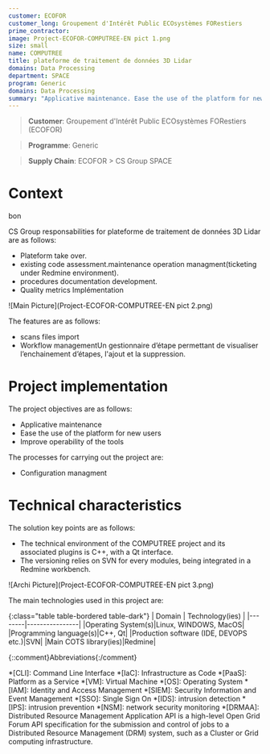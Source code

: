 ```yaml
---
customer: ECOFOR
customer_long: Groupement d'Intérêt Public ECOsystèmes FORestiers
prime_contractor: 
image: Project-ECOFOR-COMPUTREE-EN pict 1.png
size: small
name: COMPUTREE
title: plateforme de traitement de données 3D Lidar
domains: Data Processing
department: SPACE
program: Generic
domains: Data Processing
summary: "Applicative maintenance. Ease the use of the platform for new users. Improve operability of the tools"
---
```


> __Customer__\: Groupement d'Intérêt Public ECOsystèmes FORestiers (ECOFOR)

> __Programme__\: Generic

> __Supply Chain__\: ECOFOR >  CS Group SPACE


# Context

bon

CS Group responsabilities for plateforme de traitement de données 3D Lidar are as follows:
* Plateform take over. 
* existing code assessment.maintenance operation managment(ticketing under Redmine environment). 
* procedures documentation development.
* Quality metrics Implémentation

![Main Picture](Project-ECOFOR-COMPUTREE-EN pict 2.png)

The features are as follows:
* scans files import
* Workflow managementUn gestionnaire d’étape permettant de visualiser l’enchainement d’étapes, l'ajout et la suppression.

# Project implementation

The project objectives are as follows:
* Applicative maintenance
* Ease the use of the platform for new users
* Improve operability of the tools

The processes for carrying out the project are:
* Configuration managment

# Technical characteristics

The solution key points are as follows:
* The technical environment of the COMPUTREE project and its associated plugins is C++, with a Qt interface.
* The versioning relies on SVN for every modules, being integrated in a Redmine workbench.

![Archi Picture](Project-ECOFOR-COMPUTREE-EN pict 3.png)

The main technologies used in this project are:

{:class="table table-bordered table-dark"}
| Domain | Technology(ies) |
|--------|----------------|
|Operating System(s)|Linux, WINDOWS, MacOS|
|Programming language(s)|C++, Qt|
|Production software (IDE, DEVOPS etc.)|SVN|
|Main COTS library(ies)|Redmine|



{::comment}Abbreviations{:/comment}

*[CLI]: Command Line Interface
*[IaC]: Infrastructure as Code
*[PaaS]: Platform as a Service
*[VM]: Virtual Machine
*[OS]: Operating System
*[IAM]: Identity and Access Management
*[SIEM]: Security Information and Event Management
*[SSO]: Single Sign On
*[IDS]: intrusion detection
*[IPS]: intrusion prevention
*[NSM]: network security monitoring
*[DRMAA]: Distributed Resource Management Application API is a high-level Open Grid Forum API specification for the submission and control of jobs to a Distributed Resource Management (DRM) system, such as a Cluster or Grid computing infrastructure.
